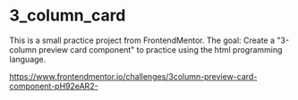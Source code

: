 # 3_column_card

This is a small practice project from FrontendMentor.
The goal: Create a "3-column preview card component" to practice using the html programming language.

https://www.frontendmentor.io/challenges/3column-preview-card-component-pH92eAR2-
